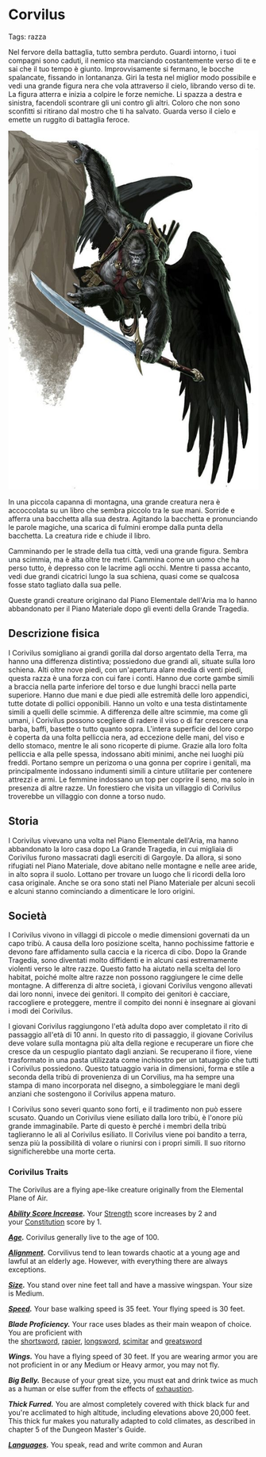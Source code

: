 # Corvilus

Tags: razza

Nel fervore della battaglia, tutto sembra perduto. Guardi intorno, i tuoi compagni sono caduti, il nemico sta marciando costantemente verso di te e sai che il tuo tempo è giunto. Improvvisamente si fermano, le bocche spalancate, fissando in lontananza. Giri la testa nel miglior modo possibile e vedi una grande figura nera che vola attraverso il cielo, librando verso di te. La figura atterra e inizia a colpire le forze nemiche. Li spazza a destra e sinistra, facendoli scontrare gli uni contro gli altri. Coloro che non sono sconfitti si ritirano dal mostro che ti ha salvato. Guarda verso il cielo e emette un ruggito di battaglia feroce.

![Untitled](Corvilus%20406e8a527b04407895bb3a4105f150a2/Untitled.png)

In una piccola capanna di montagna, una grande creatura nera è accoccolata su un libro che sembra piccolo tra le sue mani. Sorride e afferra una bacchetta alla sua destra. Agitando la bacchetta e pronunciando le parole magiche, una scarica di fulmini erompe dalla punta della bacchetta. La creatura ride e chiude il libro.

Camminando per le strade della tua città, vedi una grande figura. Sembra una scimmia, ma è alta oltre tre metri. Cammina come un uomo che ha perso tutto, è depresso con le lacrime agli occhi. Mentre ti passa accanto, vedi due grandi cicatrici lungo la sua schiena, quasi come se qualcosa fosse stato tagliato dalla sua pelle.

Queste grandi creature originano dal Piano Elementale dell'Aria ma lo hanno abbandonato per il Piano Materiale dopo gli eventi della Grande Tragedia.

## Descrizione fisica

I Corivilus somigliano ai grandi gorilla dal dorso argentato della Terra, ma hanno una differenza distintiva; possiedono due grandi ali, situate sulla loro schiena. Alti oltre nove piedi, con un'apertura alare media di venti piedi, questa razza è una forza con cui fare i conti. Hanno due corte gambe simili a braccia nella parte inferiore del torso e due lunghi bracci nella parte superiore. Hanno due mani e due piedi alle estremità delle loro appendici, tutte dotate di pollici opponibili. Hanno un volto e una testa distintamente simili a quelli delle scimmie. A differenza delle altre scimmie, ma come gli umani, i Corivilus possono scegliere di radere il viso o di far crescere una barba, baffi, basette o tutto quanto sopra. L'intera superficie del loro corpo è coperta da una folta pelliccia nera, ad eccezione delle mani, del viso e dello stomaco, mentre le ali sono ricoperte di piume. Grazie alla loro folta pelliccia e alla pelle spessa, indossano abiti minimi, anche nei luoghi più freddi. Portano sempre un perizoma o una gonna per coprire i genitali, ma principalmente indossano indumenti simili a cinture utilitarie per contenere attrezzi e armi. Le femmine indossano un top per coprire il seno, ma solo in presenza di altre razze. Un forestiero che visita un villaggio di Corivilus troverebbe un villaggio con donne a torso nudo.

## Storia

I Corivilus vivevano una volta nel Piano Elementale dell'Aria, ma hanno abbandonato la loro casa dopo La Grande Tragedia, in cui migliaia di Corivilus furono massacrati dagli eserciti di Gargoyle. Da allora, si sono rifugiati nel Piano Materiale, dove abitano nelle montagne e nelle aree aride, in alto sopra il suolo. Lottano per trovare un luogo che li ricordi della loro casa originale. Anche se ora sono stati nel Piano Materiale per alcuni secoli e alcuni stanno cominciando a dimenticare le loro origini.

## Società

I Corivilus vivono in villaggi di piccole o medie dimensioni governati da un capo tribù. A causa della loro posizione scelta, hanno pochissime fattorie e devono fare affidamento sulla caccia e la ricerca di cibo. Dopo la Grande Tragedia, sono diventati molto diffidenti e in alcuni casi estremamente violenti verso le altre razze. Questo fatto ha aiutato nella scelta del loro habitat, poiché molte altre razze non possono raggiungere le cime delle montagne. A differenza di altre società, i giovani Corivilus vengono allevati dai loro nonni, invece dei genitori. Il compito dei genitori è cacciare, raccogliere e proteggere, mentre il compito dei nonni è insegnare ai giovani i modi dei Corivilus.

I giovani Corivilus raggiungono l'età adulta dopo aver completato il rito di passaggio all'età di 10 anni. In questo rito di passaggio, il giovane Corivilus deve volare sulla montagna più alta della regione e recuperare un fiore che cresce da un cespuglio piantato dagli anziani. Se recuperano il fiore, viene trasformato in una pasta utilizzata come inchiostro per un tatuaggio che tutti i Corivilus possiedono. Questo tatuaggio varia in dimensioni, forma e stile a seconda della tribù di provenienza di un Corvilius, ma ha sempre una stampa di mano incorporata nel disegno, a simboleggiare le mani degli anziani che sostengono il Corivilus appena maturo.

I Corivilus sono severi quanto sono forti, e il tradimento non può essere scusato. Quando un Corivilus viene esiliato dalla loro tribù, è l'onore più grande immaginabile. Parte di questo è perché i membri della tribù taglieranno le ali al Corivilus esiliato. Il Corivilus viene poi bandito a terra, senza più la possibilità di volare o riunirsi con i propri simili. Il suo ritorno significherebbe una morte certa.

### **Corivilus Traits**

The Corivilus are a flying ape-like creature originally from the Elemental Plane of Air.

***[Ability Score Increase](https://www.dandwiki.com/wiki/5e_SRD:About_Races#Ability_Score_Increase).*** Your [Strength](https://www.dandwiki.com/wiki/5e_SRD:Strength) score increases by 2 and your [Constitution](https://www.dandwiki.com/wiki/5e_SRD:Constitution) score by 1.

***[Age](https://www.dandwiki.com/wiki/5e_SRD:About_Races#Age).*** Corivilus generally live to the age of 100.

***[Alignment](https://www.dandwiki.com/wiki/5e_SRD:About_Races#Alignment).*** Corvilivus tend to lean towards chaotic at a young age and lawful at an elderly age. However, with everything there are always exceptions.

***[Size](https://www.dandwiki.com/wiki/5e_SRD:About_Races#Size).*** You stand over nine feet tall and have a massive wingspan. Your size is Medium.

***[Speed](https://www.dandwiki.com/wiki/5e_SRD:About_Races#Speed).*** Your base walking speed is 35 feet. Your flying speed is 30 feet.

***Blade Proficiency.*** Your race uses blades as their main weapon of choice. You are proficient with the [shortsword](https://www.dandwiki.com/wiki/5e_SRD:Shortsword), [rapier](https://www.dandwiki.com/wiki/5e_SRD:Rapier), [longsword](https://www.dandwiki.com/wiki/5e_SRD:Longsword), [scimitar](https://www.dandwiki.com/wiki/5e_SRD:Scimitar) and [greatsword](https://www.dandwiki.com/wiki/5e_SRD:Greatsword)

***Wings.*** You have a flying speed of 30 feet. If you are wearing armor you are not proficient in or any Medium or Heavy armor, you may not fly.

***Big Belly.*** Because of your great size, you must eat and drink twice as much as a human or else suffer from the effects of [exhaustion](https://www.dandwiki.com/wiki/5e_SRD:Conditions#Exhaustion).

***Thick Furred.*** You are almost completely covered with thick black fur and you're acclimated to high altitude, including elevations above 20,000 feet. This thick fur makes you naturally adapted to cold climates, as described in chapter 5 of the Dungeon Master's Guide.

***[Languages](https://www.dandwiki.com/wiki/5e_SRD:About_Races#Languages).*** You speak, read and write common and Auran